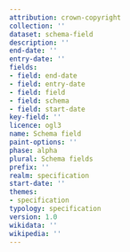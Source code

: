 ```yaml
---
attribution: crown-copyright
collection: ''
dataset: schema-field
description: ''
end-date: ''
entry-date: ''
fields:
- field: end-date
- field: entry-date
- field: field
- field: schema
- field: start-date
key-field: ''
licence: ogl3
name: Schema field
paint-options: ''
phase: alpha
plural: Schema fields
prefix: ''
realm: specification
start-date: ''
themes:
- specification
typology: specification
version: 1.0
wikidata: ''
wikipedia: ''
---
```

